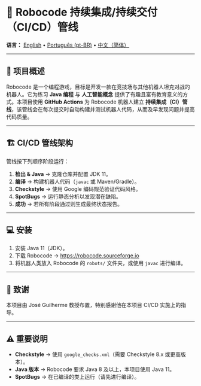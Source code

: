 # 🤖 Robocode 持续集成/持续交付（CI/CD）管线

**语言：** [English](README.md) • [Português (pt-BR)](README.pt-BR.md) • [中文（简体）](README.zh-CN.md)

---

## 📌 项目概述

Robocode 是一个编程游戏，目标是开发一款在竞技场与其他机器人坦克对战的机器人。它为练习 **Java 编程** 与 **人工智能概念** 提供了有趣且富有教育意义的方式。本项目使用 **GitHub Actions** 为 Robocode 机器人建立 **持续集成（CI）管线**，该管线会在每次提交时自动构建并测试机器人代码，从而及早发现问题并提高代码质量。

---

## 🏗️ CI/CD 管线架构

管线按下列顺序阶段运行：

1. **检出 & Java** → 克隆仓库并配置 JDK 11。
2. **编译** → 构建机器人代码（`javac` 或 Maven/Gradle）。
3. **Checkstyle** → 使用 Google 编码规范验证代码风格。
4. **SpotBugs** → 运行静态分析以发现潜在缺陷。
5. **成功** → 若所有阶段通过则生成最终状态报告。

---

## 💻 安装

1. 安装 Java 11（JDK）。
2. 下载 Robocode → https://robocode.sourceforge.io
3. 将机器人类放入 Robocode 的 `robots/` 文件夹，或使用 `javac` 进行编译。

---

## 🙌 致谢

本项目由 José Guilherme 教授布置，特别感谢他在本项目 CI/CD 实施上的指导。

---

## ⚠️ 重要说明

- **Checkstyle** → 使用 `google_checks.xml`（需要 Checkstyle 8.x 或更高版本）。
- **Java 版本** → Robocode 要求 Java 8 及以上，本项目使用 Java 11。
- **SpotBugs** → 在已编译的类上运行（请先进行编译）。
